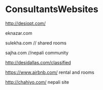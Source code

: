 # ConsultantsWebsites

http://desiopt.com/

eknazar.com

sulekha.com // shared rooms

sajha.com //nepali community

http://desidallas.com/classified

https://www.airbnb.com/  rental and rooms

http://chahiyo.com/   nepali site
